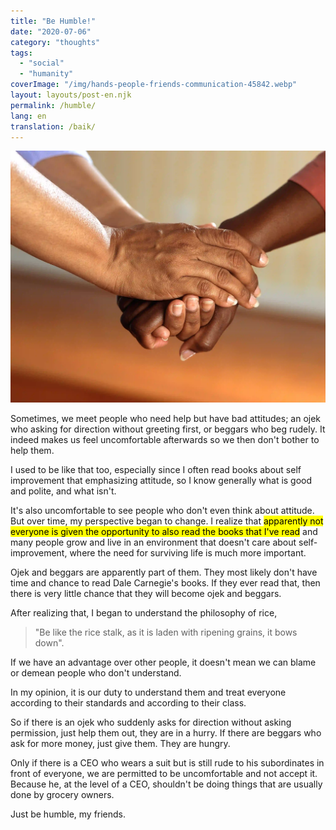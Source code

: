```yaml
---
title: "Be Humble!"
date: "2020-07-06"
category: "thoughts"
tags:
  - "social"
  - "humanity"
coverImage: "/img/hands-people-friends-communication-45842.webp"
layout: layouts/post-en.njk
permalink: /humble/
lang: en
translation: /baik/
---
```


![humble](/img/hands-people-friends-communication-45842.webp)

Sometimes, we meet people who need help but have bad attitudes; an ojek who asking for direction without greeting first, or beggars who beg rudely. It indeed makes us feel uncomfortable afterwards so we then don't bother to help them.

I used to be like that too, especially since I often read books about self improvement that emphasizing attitude, so I know generally what is good and polite, and what isn't.

It's also uncomfortable to see people who don't even think about attitude. But over time, my perspective began to change. I realize that <mark>apparently not everyone is given the opportunity to also read the books that I've read</mark> and many people grow and live in an environment that doesn't care about self-improvement, where the need for surviving life is much more important.

Ojek and beggars are apparently part of them. They most likely don't have time and chance to read Dale Carnegie's books. If they ever read that, then there is very little chance that they will become ojek and beggars.

After realizing that, I began to understand the philosophy of rice,

> "Be like the rice stalk, as it is laden with ripening grains, it bows down".

If we have an advantage over other people, it doesn't mean we can blame or demean people who don't understand.

In my opinion, it is our duty to understand them and treat everyone according to their standards and according to their class.

So if there is an ojek who suddenly asks for direction without asking permission, just help them out, they are in a hurry. If there are beggars who ask for more money, just give them. They are hungry.

Only if there is a CEO who wears a suit but is still rude to his subordinates in front of everyone, we are permitted to be uncomfortable and not accept it. Because he, at the level of a CEO, shouldn't be doing things that are usually done by grocery owners.

Just be humble, my friends.
